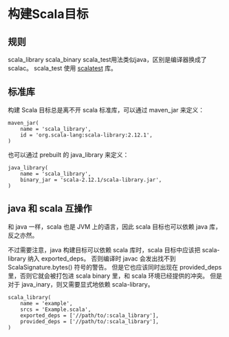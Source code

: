 # 构建Scala目标

## 规则
scala_library scala_binary scala_test用法类似java，区别是编译器换成了scalac。
scala\_test 使用 [scalatest](https://www.scalatest.org) 库。

## 标准库
构建 Scala 目标总是离不开 scala 标准库，可以通过 maven_jar 来定义：

```
maven_jar(
    name = 'scala_library',
    id = 'org.scala-lang:scala-library:2.12.1',
)
```

也可以通过 prebuilt 的 java_library 来定义：
```
java_library(
    name = 'scala_library',
    binary_jar = 'scala-2.12.1/scala-library.jar',
)
```

## java 和 scala 互操作

和 java 一样，scala 也是 JVM 上的语言，因此 scala 目标也可以依赖 java 库，反之亦然。

不过需要注意，java 构建目标可以依赖 scala 库时，scala 目标中应该把 scala-library 纳入 exported_deps。
否则编译时 javac 会发出找不到 ScalaSignature.bytes() 符号的警告。
但是它也应该同时出现在 provided_deps 里，否则它就会被打包进 scala binary 里，和 scala 环境已经提供的冲突。
但是对于 java_inary，则又需要显式地依赖 scala-library。

```
scala_library(
    name = 'example',
    srcs = 'Example.scala',
    exported_deps = ['//path/to/:scala_library'],
    provided_deps = ['//path/to/:scala_library'],
)
```

